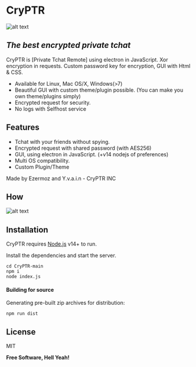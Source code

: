 # CryPTR
![alt text](https://media.discordapp.net/attachments/1008385372981563535/1014977743210946660/CryPTR_3.png?width=1193&height=671)
## _The best encrypted private tchat_

CryPTR is [Private Tchat Remote] using electron in JavaScript.
Xor encryption in requests.
Custom password key for encryption, GUI with Html & CSS.
- Available for Linux, Mac OS/X, Windows(>7)
- Beautiful GUI with custom theme/plugin possible. (You can make you own theme/plugins simply)
- Encrypted request for security.
- No logs with Selfhost service

## Features

- Tchat with your friends without spying.
- Encrypted request with shared password (with AES256)
- GUI, using electron in JavaScript. (+v14 nodejs of preferences)
- Multi OS compatibility. 
- Custom Plugin/Theme

Made by Ezermoz and Y.v.a.i.n - CryPTR INC
## How
![alt text](https://media.discordapp.net/attachments/1008385372981563535/1014939862882865193/CryPTR_2.png?width=1193&height=671)

## Installation

CryPTR requires [Node.js](https://nodejs.org/) v14+ to run.

Install the dependencies and start the server.

```batch
cd CryPTR-main
npm i
node index.js
```
#### Building for source
Generating pre-built zip archives for distribution:

```batch
npm run dist
```
## License

MIT

**Free Software, Hell Yeah!**
